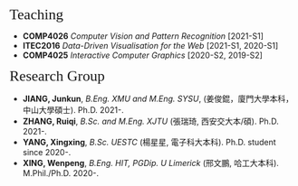 <p><span style="font-family:georgia,serif; font-size:26px;">Teaching</span></p>

- **COMP4026** _Computer Vision and Pattern Recognition_ [2021-S1]
- **ITEC2016** _Data-Driven Visualisation for the Web_ [2021-S1, 2020-S1]
- **COMP4025** _Interactive Computer Graphics_ [2020-S2, 2019-S2]  

<p><span style="font-family: georgia, serif; font-size: 26px;">Research Group</span></p>

- **JIANG, Junkun**, _B.Eng. XMU and M.Eng. SYSU_, (姜俊錕，廈門大學本科，中山大學碩士). Ph.D. 2021-.
- **ZHANG, Ruiqi**, _B.Sc. and M.Eng. XJTU_ (張瑞琦, 西安交大本/碩). Ph.D. 2021-.
- **YANG, Xingxing**, _B.Sc. UESTC_ (楊星星, 電子科大本科). Ph.D. student since 2020-. 
- **XING, Wenpeng**, _B.Eng. HIT, PGDip. U Limerick_ (邢文鵬, 哈工大本科). M.Phil./Ph.D. 2020-.


